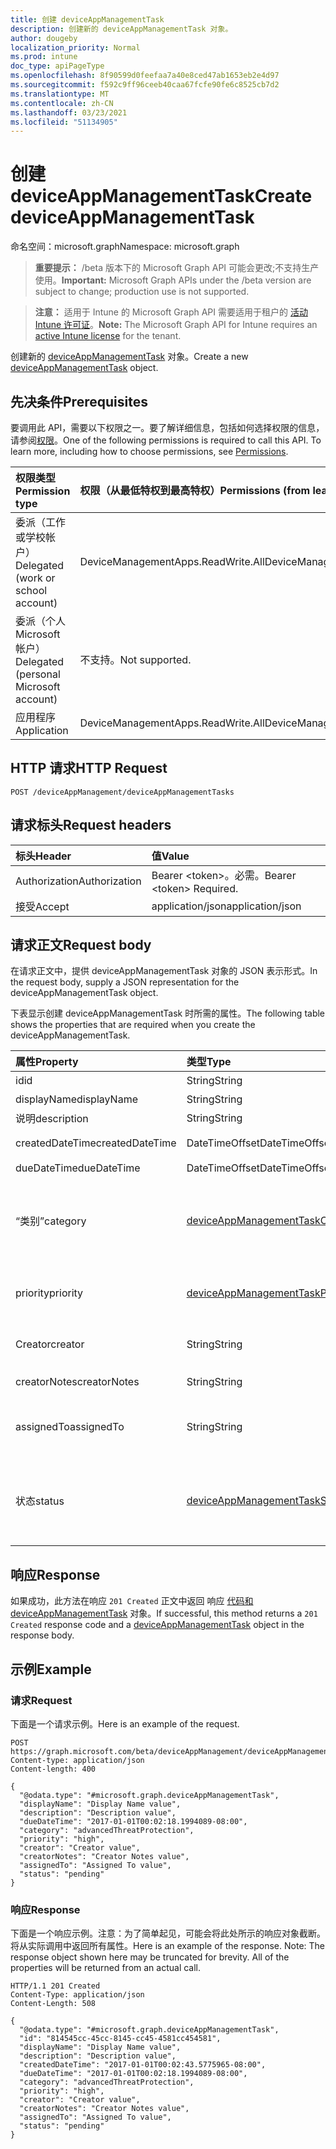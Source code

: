 ```yaml
---
title: 创建 deviceAppManagementTask
description: 创建新的 deviceAppManagementTask 对象。
author: dougeby
localization_priority: Normal
ms.prod: intune
doc_type: apiPageType
ms.openlocfilehash: 8f90599d0feefaa7a40e8ced47ab1653eb2e4d97
ms.sourcegitcommit: f592c9ff96ceeb40caa67fcfe90fe6c8525cb7d2
ms.translationtype: MT
ms.contentlocale: zh-CN
ms.lasthandoff: 03/23/2021
ms.locfileid: "51134905"
---
```

# <a name="create-deviceappmanagementtask"></a><span data-ttu-id="da336-103">创建 deviceAppManagementTask</span><span class="sxs-lookup"><span data-stu-id="da336-103">Create deviceAppManagementTask</span></span>

<span data-ttu-id="da336-104">命名空间：microsoft.graph</span><span class="sxs-lookup"><span data-stu-id="da336-104">Namespace: microsoft.graph</span></span>

> <span data-ttu-id="da336-105">**重要提示：** /beta 版本下的 Microsoft Graph API 可能会更改;不支持生产使用。</span><span class="sxs-lookup"><span data-stu-id="da336-105">**Important:** Microsoft Graph APIs under the /beta version are subject to change; production use is not supported.</span></span>

> <span data-ttu-id="da336-106">**注意：** 适用于 Intune 的 Microsoft Graph API 需要适用于租户的 [活动 Intune 许可证](https://go.microsoft.com/fwlink/?linkid=839381)。</span><span class="sxs-lookup"><span data-stu-id="da336-106">**Note:** The Microsoft Graph API for Intune requires an [active Intune license](https://go.microsoft.com/fwlink/?linkid=839381) for the tenant.</span></span>

<span data-ttu-id="da336-107">创建新的 [deviceAppManagementTask](../resources/intune-partnerintegration-deviceappmanagementtask.md) 对象。</span><span class="sxs-lookup"><span data-stu-id="da336-107">Create a new [deviceAppManagementTask](../resources/intune-partnerintegration-deviceappmanagementtask.md) object.</span></span>

## <a name="prerequisites"></a><span data-ttu-id="da336-108">先决条件</span><span class="sxs-lookup"><span data-stu-id="da336-108">Prerequisites</span></span>
<span data-ttu-id="da336-p101">要调用此 API，需要以下权限之一。要了解详细信息，包括如何选择权限的信息，请参阅[权限](/graph/permissions-reference)。</span><span class="sxs-lookup"><span data-stu-id="da336-p101">One of the following permissions is required to call this API. To learn more, including how to choose permissions, see [Permissions](/graph/permissions-reference).</span></span>

|<span data-ttu-id="da336-111">权限类型</span><span class="sxs-lookup"><span data-stu-id="da336-111">Permission type</span></span>|<span data-ttu-id="da336-112">权限（从最低特权到最高特权）</span><span class="sxs-lookup"><span data-stu-id="da336-112">Permissions (from least to most privileged)</span></span>|
|:---|:---|
|<span data-ttu-id="da336-113">委派（工作或学校帐户）</span><span class="sxs-lookup"><span data-stu-id="da336-113">Delegated (work or school account)</span></span>|<span data-ttu-id="da336-114">DeviceManagementApps.ReadWrite.All</span><span class="sxs-lookup"><span data-stu-id="da336-114">DeviceManagementApps.ReadWrite.All</span></span>|
|<span data-ttu-id="da336-115">委派（个人 Microsoft 帐户）</span><span class="sxs-lookup"><span data-stu-id="da336-115">Delegated (personal Microsoft account)</span></span>|<span data-ttu-id="da336-116">不支持。</span><span class="sxs-lookup"><span data-stu-id="da336-116">Not supported.</span></span>|
|<span data-ttu-id="da336-117">应用程序</span><span class="sxs-lookup"><span data-stu-id="da336-117">Application</span></span>|<span data-ttu-id="da336-118">DeviceManagementApps.ReadWrite.All</span><span class="sxs-lookup"><span data-stu-id="da336-118">DeviceManagementApps.ReadWrite.All</span></span>|

## <a name="http-request"></a><span data-ttu-id="da336-119">HTTP 请求</span><span class="sxs-lookup"><span data-stu-id="da336-119">HTTP Request</span></span>
<!-- {
  "blockType": "ignored"
}
-->
``` http
POST /deviceAppManagement/deviceAppManagementTasks
```

## <a name="request-headers"></a><span data-ttu-id="da336-120">请求标头</span><span class="sxs-lookup"><span data-stu-id="da336-120">Request headers</span></span>
|<span data-ttu-id="da336-121">标头</span><span class="sxs-lookup"><span data-stu-id="da336-121">Header</span></span>|<span data-ttu-id="da336-122">值</span><span class="sxs-lookup"><span data-stu-id="da336-122">Value</span></span>|
|:---|:---|
|<span data-ttu-id="da336-123">Authorization</span><span class="sxs-lookup"><span data-stu-id="da336-123">Authorization</span></span>|<span data-ttu-id="da336-124">Bearer &lt;token&gt;。必需。</span><span class="sxs-lookup"><span data-stu-id="da336-124">Bearer &lt;token&gt; Required.</span></span>|
|<span data-ttu-id="da336-125">接受</span><span class="sxs-lookup"><span data-stu-id="da336-125">Accept</span></span>|<span data-ttu-id="da336-126">application/json</span><span class="sxs-lookup"><span data-stu-id="da336-126">application/json</span></span>|

## <a name="request-body"></a><span data-ttu-id="da336-127">请求正文</span><span class="sxs-lookup"><span data-stu-id="da336-127">Request body</span></span>
<span data-ttu-id="da336-128">在请求正文中，提供 deviceAppManagementTask 对象的 JSON 表示形式。</span><span class="sxs-lookup"><span data-stu-id="da336-128">In the request body, supply a JSON representation for the deviceAppManagementTask object.</span></span>

<span data-ttu-id="da336-129">下表显示创建 deviceAppManagementTask 时所需的属性。</span><span class="sxs-lookup"><span data-stu-id="da336-129">The following table shows the properties that are required when you create the deviceAppManagementTask.</span></span>

|<span data-ttu-id="da336-130">属性</span><span class="sxs-lookup"><span data-stu-id="da336-130">Property</span></span>|<span data-ttu-id="da336-131">类型</span><span class="sxs-lookup"><span data-stu-id="da336-131">Type</span></span>|<span data-ttu-id="da336-132">说明</span><span class="sxs-lookup"><span data-stu-id="da336-132">Description</span></span>|
|:---|:---|:---|
|<span data-ttu-id="da336-133">id</span><span class="sxs-lookup"><span data-stu-id="da336-133">id</span></span>|<span data-ttu-id="da336-134">String</span><span class="sxs-lookup"><span data-stu-id="da336-134">String</span></span>|<span data-ttu-id="da336-135">实体键。</span><span class="sxs-lookup"><span data-stu-id="da336-135">The entity key.</span></span>|
|<span data-ttu-id="da336-136">displayName</span><span class="sxs-lookup"><span data-stu-id="da336-136">displayName</span></span>|<span data-ttu-id="da336-137">String</span><span class="sxs-lookup"><span data-stu-id="da336-137">String</span></span>|<span data-ttu-id="da336-138">名称。</span><span class="sxs-lookup"><span data-stu-id="da336-138">The name.</span></span>|
|<span data-ttu-id="da336-139">说明</span><span class="sxs-lookup"><span data-stu-id="da336-139">description</span></span>|<span data-ttu-id="da336-140">String</span><span class="sxs-lookup"><span data-stu-id="da336-140">String</span></span>|<span data-ttu-id="da336-141">说明。</span><span class="sxs-lookup"><span data-stu-id="da336-141">The description.</span></span>|
|<span data-ttu-id="da336-142">createdDateTime</span><span class="sxs-lookup"><span data-stu-id="da336-142">createdDateTime</span></span>|<span data-ttu-id="da336-143">DateTimeOffset</span><span class="sxs-lookup"><span data-stu-id="da336-143">DateTimeOffset</span></span>|<span data-ttu-id="da336-144">创建日期。</span><span class="sxs-lookup"><span data-stu-id="da336-144">The created date.</span></span>|
|<span data-ttu-id="da336-145">dueDateTime</span><span class="sxs-lookup"><span data-stu-id="da336-145">dueDateTime</span></span>|<span data-ttu-id="da336-146">DateTimeOffset</span><span class="sxs-lookup"><span data-stu-id="da336-146">DateTimeOffset</span></span>|<span data-ttu-id="da336-147">截止日期。</span><span class="sxs-lookup"><span data-stu-id="da336-147">The due date.</span></span>|
|<span data-ttu-id="da336-148">“类别”</span><span class="sxs-lookup"><span data-stu-id="da336-148">category</span></span>|[<span data-ttu-id="da336-149">deviceAppManagementTaskCategory</span><span class="sxs-lookup"><span data-stu-id="da336-149">deviceAppManagementTaskCategory</span></span>](../resources/intune-partnerintegration-deviceappmanagementtaskcategory.md)|<span data-ttu-id="da336-150">类别。</span><span class="sxs-lookup"><span data-stu-id="da336-150">The category.</span></span> <span data-ttu-id="da336-151">可取值为：`unknown`、`advancedThreatProtection`。</span><span class="sxs-lookup"><span data-stu-id="da336-151">Possible values are: `unknown`, `advancedThreatProtection`.</span></span>|
|<span data-ttu-id="da336-152">priority</span><span class="sxs-lookup"><span data-stu-id="da336-152">priority</span></span>|[<span data-ttu-id="da336-153">deviceAppManagementTaskPriority</span><span class="sxs-lookup"><span data-stu-id="da336-153">deviceAppManagementTaskPriority</span></span>](../resources/intune-partnerintegration-deviceappmanagementtaskpriority.md)|<span data-ttu-id="da336-154">优先级。</span><span class="sxs-lookup"><span data-stu-id="da336-154">The priority.</span></span> <span data-ttu-id="da336-155">可取值为：`none`、`high`、`low`。</span><span class="sxs-lookup"><span data-stu-id="da336-155">Possible values are: `none`, `high`, `low`.</span></span>|
|<span data-ttu-id="da336-156">Creator</span><span class="sxs-lookup"><span data-stu-id="da336-156">creator</span></span>|<span data-ttu-id="da336-157">String</span><span class="sxs-lookup"><span data-stu-id="da336-157">String</span></span>|<span data-ttu-id="da336-158">创建者的电子邮件地址。</span><span class="sxs-lookup"><span data-stu-id="da336-158">The email address of the creator.</span></span>|
|<span data-ttu-id="da336-159">creatorNotes</span><span class="sxs-lookup"><span data-stu-id="da336-159">creatorNotes</span></span>|<span data-ttu-id="da336-160">String</span><span class="sxs-lookup"><span data-stu-id="da336-160">String</span></span>|<span data-ttu-id="da336-161">创建者的备注。</span><span class="sxs-lookup"><span data-stu-id="da336-161">Notes from the creator.</span></span>|
|<span data-ttu-id="da336-162">assignedTo</span><span class="sxs-lookup"><span data-stu-id="da336-162">assignedTo</span></span>|<span data-ttu-id="da336-163">String</span><span class="sxs-lookup"><span data-stu-id="da336-163">String</span></span>|<span data-ttu-id="da336-164">分配此任务的管理员的姓名或电子邮件。</span><span class="sxs-lookup"><span data-stu-id="da336-164">The name or email of the admin this task is assigned to.</span></span>|
|<span data-ttu-id="da336-165">状态</span><span class="sxs-lookup"><span data-stu-id="da336-165">status</span></span>|[<span data-ttu-id="da336-166">deviceAppManagementTaskStatus</span><span class="sxs-lookup"><span data-stu-id="da336-166">deviceAppManagementTaskStatus</span></span>](../resources/intune-partnerintegration-deviceappmanagementtaskstatus.md)|<span data-ttu-id="da336-167">状态。</span><span class="sxs-lookup"><span data-stu-id="da336-167">The status.</span></span> <span data-ttu-id="da336-168">可取值为：`unknown`、`pending`、`active`、`completed`、`rejected`。</span><span class="sxs-lookup"><span data-stu-id="da336-168">Possible values are: `unknown`, `pending`, `active`, `completed`, `rejected`.</span></span>|



## <a name="response"></a><span data-ttu-id="da336-169">响应</span><span class="sxs-lookup"><span data-stu-id="da336-169">Response</span></span>
<span data-ttu-id="da336-170">如果成功，此方法在响应 `201 Created` 正文中返回 响应 [代码和 deviceAppManagementTask](../resources/intune-partnerintegration-deviceappmanagementtask.md) 对象。</span><span class="sxs-lookup"><span data-stu-id="da336-170">If successful, this method returns a `201 Created` response code and a [deviceAppManagementTask](../resources/intune-partnerintegration-deviceappmanagementtask.md) object in the response body.</span></span>

## <a name="example"></a><span data-ttu-id="da336-171">示例</span><span class="sxs-lookup"><span data-stu-id="da336-171">Example</span></span>

### <a name="request"></a><span data-ttu-id="da336-172">请求</span><span class="sxs-lookup"><span data-stu-id="da336-172">Request</span></span>
<span data-ttu-id="da336-173">下面是一个请求示例。</span><span class="sxs-lookup"><span data-stu-id="da336-173">Here is an example of the request.</span></span>
``` http
POST https://graph.microsoft.com/beta/deviceAppManagement/deviceAppManagementTasks
Content-type: application/json
Content-length: 400

{
  "@odata.type": "#microsoft.graph.deviceAppManagementTask",
  "displayName": "Display Name value",
  "description": "Description value",
  "dueDateTime": "2017-01-01T00:02:18.1994089-08:00",
  "category": "advancedThreatProtection",
  "priority": "high",
  "creator": "Creator value",
  "creatorNotes": "Creator Notes value",
  "assignedTo": "Assigned To value",
  "status": "pending"
}
```

### <a name="response"></a><span data-ttu-id="da336-174">响应</span><span class="sxs-lookup"><span data-stu-id="da336-174">Response</span></span>
<span data-ttu-id="da336-p105">下面是一个响应示例。注意：为了简单起见，可能会将此处所示的响应对象截断。将从实际调用中返回所有属性。</span><span class="sxs-lookup"><span data-stu-id="da336-p105">Here is an example of the response. Note: The response object shown here may be truncated for brevity. All of the properties will be returned from an actual call.</span></span>
``` http
HTTP/1.1 201 Created
Content-Type: application/json
Content-Length: 508

{
  "@odata.type": "#microsoft.graph.deviceAppManagementTask",
  "id": "814545cc-45cc-8145-cc45-4581cc454581",
  "displayName": "Display Name value",
  "description": "Description value",
  "createdDateTime": "2017-01-01T00:02:43.5775965-08:00",
  "dueDateTime": "2017-01-01T00:02:18.1994089-08:00",
  "category": "advancedThreatProtection",
  "priority": "high",
  "creator": "Creator value",
  "creatorNotes": "Creator Notes value",
  "assignedTo": "Assigned To value",
  "status": "pending"
}
```




